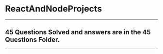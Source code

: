 # ReactAndNodeProjects

---

## 45 Questions Solved and answers are in the 45 Questions Folder.

---
